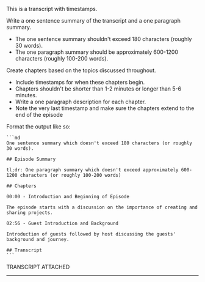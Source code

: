 This is a transcript with timestamps.

Write a one sentence summary of the transcript and a one paragraph summary.
  - The one sentence summary shouldn't exceed 180 characters (roughly 30 words).
  - The one paragraph summary should be approximately 600-1200 characters (roughly 100-200 words).

Create chapters based on the topics discussed throughout.
  - Include timestamps for when these chapters begin.
  - Chapters shouldn't be shorter than 1-2 minutes or longer than 5-6 minutes.
  - Write a one paragraph description for each chapter.
  - Note the very last timestamp and make sure the chapters extend to the end of the episode

Format the output like so:

    ```md
    One sentence summary which doesn't exceed 180 characters (or roughly 30 words).

    ## Episode Summary

    tl;dr: One paragraph summary which doesn't exceed approximately 600-1200 characters (or roughly 100-200 words)

    ## Chapters

    00:00 - Introduction and Beginning of Episode

    The episode starts with a discussion on the importance of creating and sharing projects.

    02:56 - Guest Introduction and Background

    Introduction of guests followed by host discussing the guests' background and journey.

    ## Transcript
    ```

TRANSCRIPT ATTACHED

---

